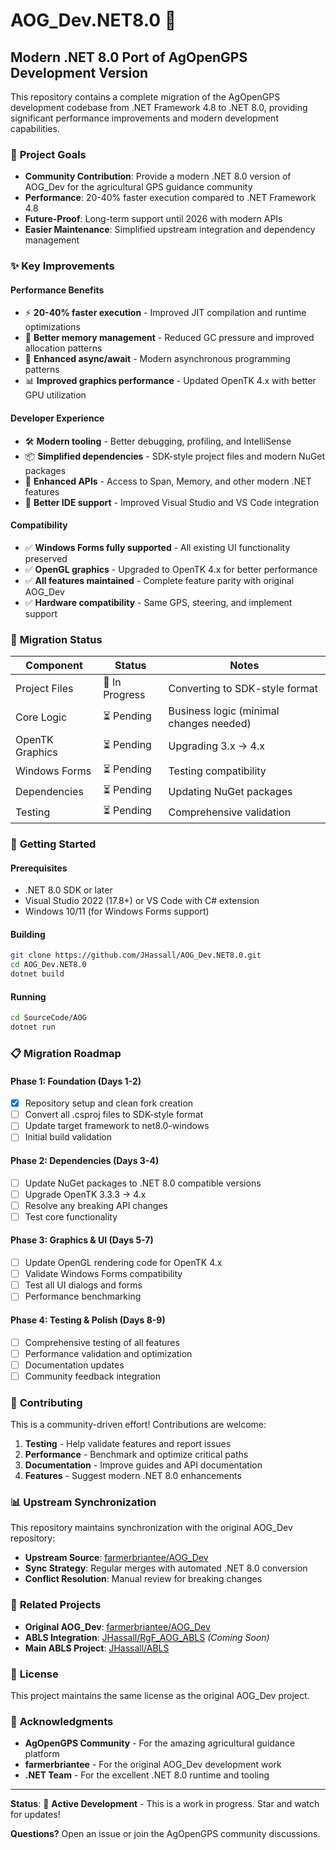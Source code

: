 # AOG_Dev.NET8.0 🚀

## Modern .NET 8.0 Port of AgOpenGPS Development Version

This repository contains a complete migration of the AgOpenGPS development codebase from .NET Framework 4.8 to .NET 8.0, providing significant performance improvements and modern development capabilities.

### 🎯 **Project Goals**

- **Community Contribution**: Provide a modern .NET 8.0 version of AOG_Dev for the agricultural GPS guidance community
- **Performance**: 20-40% faster execution compared to .NET Framework 4.8
- **Future-Proof**: Long-term support until 2026 with modern APIs
- **Easier Maintenance**: Simplified upstream integration and dependency management

### ✨ **Key Improvements**

#### **Performance Benefits**
- ⚡ **20-40% faster execution** - Improved JIT compilation and runtime optimizations
- 🧠 **Better memory management** - Reduced GC pressure and improved allocation patterns
- 🔄 **Enhanced async/await** - Modern asynchronous programming patterns
- 📊 **Improved graphics performance** - Updated OpenTK 4.x with better GPU utilization

#### **Developer Experience**
- 🛠️ **Modern tooling** - Better debugging, profiling, and IntelliSense
- 📦 **Simplified dependencies** - SDK-style project files and modern NuGet packages
- 🔧 **Enhanced APIs** - Access to Span<T>, Memory<T>, and other modern .NET features
- 🎨 **Better IDE support** - Improved Visual Studio and VS Code integration

#### **Compatibility**
- ✅ **Windows Forms fully supported** - All existing UI functionality preserved
- ✅ **OpenGL graphics** - Upgraded to OpenTK 4.x for better performance
- ✅ **All features maintained** - Complete feature parity with original AOG_Dev
- ✅ **Hardware compatibility** - Same GPS, steering, and implement support

### 🔄 **Migration Status**

| Component | Status | Notes |
|-----------|--------|-------|
| Project Files | 🔄 In Progress | Converting to SDK-style format |
| Core Logic | ⏳ Pending | Business logic (minimal changes needed) |
| OpenTK Graphics | ⏳ Pending | Upgrading 3.x → 4.x |
| Windows Forms | ⏳ Pending | Testing compatibility |
| Dependencies | ⏳ Pending | Updating NuGet packages |
| Testing | ⏳ Pending | Comprehensive validation |

### 🚀 **Getting Started**

#### **Prerequisites**
- .NET 8.0 SDK or later
- Visual Studio 2022 (17.8+) or VS Code with C# extension
- Windows 10/11 (for Windows Forms support)

#### **Building**
```bash
git clone https://github.com/JHassall/AOG_Dev.NET8.0.git
cd AOG_Dev.NET8.0
dotnet build
```

#### **Running**
```bash
cd SourceCode/AOG
dotnet run
```

### 📋 **Migration Roadmap**

#### **Phase 1: Foundation (Days 1-2)**
- [x] Repository setup and clean fork creation
- [ ] Convert all .csproj files to SDK-style format
- [ ] Update target framework to net8.0-windows
- [ ] Initial build validation

#### **Phase 2: Dependencies (Days 3-4)**
- [ ] Update NuGet packages to .NET 8.0 compatible versions
- [ ] Upgrade OpenTK 3.3.3 → 4.x
- [ ] Resolve any breaking API changes
- [ ] Test core functionality

#### **Phase 3: Graphics & UI (Days 5-7)**
- [ ] Update OpenGL rendering code for OpenTK 4.x
- [ ] Validate Windows Forms compatibility
- [ ] Test all UI dialogs and forms
- [ ] Performance benchmarking

#### **Phase 4: Testing & Polish (Days 8-9)**
- [ ] Comprehensive testing of all features
- [ ] Performance validation and optimization
- [ ] Documentation updates
- [ ] Community feedback integration

### 🤝 **Contributing**

This is a community-driven effort! Contributions are welcome:

1. **Testing** - Help validate features and report issues
2. **Performance** - Benchmark and optimize critical paths
3. **Documentation** - Improve guides and API documentation
4. **Features** - Suggest modern .NET 8.0 enhancements

### 📊 **Upstream Synchronization**

This repository maintains synchronization with the original AOG_Dev repository:
- **Upstream Source**: [farmerbriantee/AOG_Dev](https://github.com/farmerbriantee/AOG_Dev)
- **Sync Strategy**: Regular merges with automated .NET 8.0 conversion
- **Conflict Resolution**: Manual review for breaking changes

### 🔗 **Related Projects**

- **Original AOG_Dev**: [farmerbriantee/AOG_Dev](https://github.com/farmerbriantee/AOG_Dev)
- **ABLS Integration**: [JHassall/RgF_AOG_ABLS](https://github.com/JHassall/RgF_AOG_ABLS) *(Coming Soon)*
- **Main ABLS Project**: [JHassall/ABLS](https://github.com/JHassall/ABLS)

### 📄 **License**

This project maintains the same license as the original AOG_Dev project.

### 🙏 **Acknowledgments**

- **AgOpenGPS Community** - For the amazing agricultural guidance platform
- **farmerbriantee** - For the original AOG_Dev development work
- **.NET Team** - For the excellent .NET 8.0 runtime and tooling

---

**Status**: 🔄 **Active Development** - This is a work in progress. Star and watch for updates!

**Questions?** Open an issue or join the AgOpenGPS community discussions.
